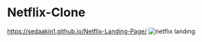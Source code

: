 # Netflix-Clone

https://sedaakin1.github.io/Netflix-Landing-Page/
![netflıx landıng](https://github.com/sedaakin1/Netflix-Landing-Page/assets/99690122/bd6c0df6-4da8-45d1-b5c1-aace659ce7b7)

